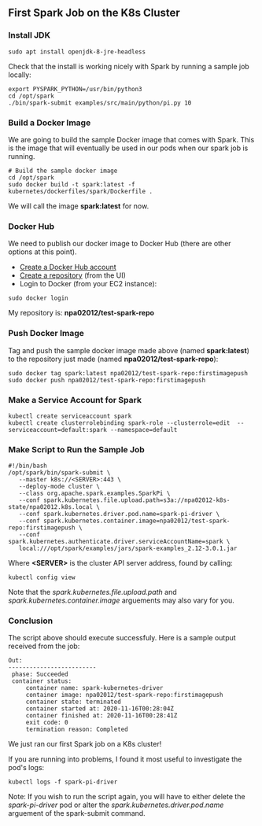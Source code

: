 ## First Spark Job on the K8s Cluster

### Install JDK

```
sudo apt install openjdk-8-jre-headless
```

Check that the install is working nicely with Spark by running a sample job locally:

```
export PYSPARK_PYTHON=/usr/bin/python3
cd /opt/spark
./bin/spark-submit examples/src/main/python/pi.py 10
```
### Build a Docker Image

We are going to build the sample Docker image that comes with Spark. This is the image that will eventually be used in our pods when our spark job is running.

```
# Build the sample docker image
cd /opt/spark
sudo docker build -t spark:latest -f kubernetes/dockerfiles/spark/Dockerfile .
```

We will call the image **spark:latest** for now.

### Docker Hub

We need to publish our docker image to Docker Hub (there are other options at this point).

* [Create a Docker Hub account](https://hub.docker.com)
* [Create a repository](https://hub.docker.com/repositories) (from the UI)
* Login to Docker (from your EC2 instance):

```
sudo docker login
```

My repository is: **npa02012/test-spark-repo**

### Push Docker Image

Tag and push the sample docker image made above (named **spark:latest**) to the repository just made (named **npa02012/test-spark-repo**):


```
sudo docker tag spark:latest npa02012/test-spark-repo:firstimagepush
sudo docker push npa02012/test-spark-repo:firstimagepush
```

### Make a Service Account for Spark

```
kubectl create serviceaccount spark
kubectl create clusterrolebinding spark-role --clusterrole=edit  --serviceaccount=default:spark --namespace=default
```

### Make Script to Run the Sample Job
```
#!/bin/bash
/opt/spark/bin/spark-submit \
   --master k8s://<SERVER>:443 \
   --deploy-mode cluster \
   --class org.apache.spark.examples.SparkPi \
   --conf spark.kubernetes.file.upload.path=s3a://npa02012-k8s-state/npa02012.k8s.local \
   --conf spark.kubernetes.driver.pod.name=spark-pi-driver \
   --conf spark.kubernetes.container.image=npa02012/test-spark-repo:firstimagepush \
   --conf spark.kubernetes.authenticate.driver.serviceAccountName=spark \
   local:///opt/spark/examples/jars/spark-examples_2.12-3.0.1.jar
```

Where **\<SERVER\>** is the cluster API server address, found by calling:  

```
kubectl config view
```

Note that the *spark.kubernetes.file.upload.path* and *spark.kubernetes.container.image* arguements may also vary for you.

### Conclusion

The script above should execute successfuly. Here is a sample output received from the job:

```
Out:
-------------------------  
 phase: Succeeded
 container status: 
	 container name: spark-kubernetes-driver
	 container image: npa02012/test-spark-repo:firstimagepush
	 container state: terminated
	 container started at: 2020-11-16T00:28:04Z
	 container finished at: 2020-11-16T00:28:41Z
	 exit code: 0
	 termination reason: Completed
```

We just ran our first Spark job on a K8s cluster!  

If you are running into problems, I found it most useful to investigate the pod's logs:  

```
kubectl logs -f spark-pi-driver
```

Note: If you wish to run the script again, you will have to either delete the *spark-pi-driver* pod or alter the *spark.kubernetes.driver.pod.name* arguement of the spark-submit command.
